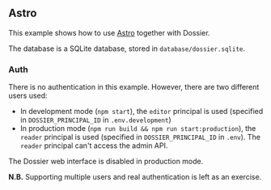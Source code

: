 ## Astro

This example shows how to use [Astro](https://astro.build/) together with Dossier.

The database is a SQLite database, stored in `database/dossier.sqlite`.

### Auth

There is no authentication in this example. However, there are two different users used:

- In development mode (`npm start`), the `editor` principal is used (specified in `DOSSIER_PRINCIPAL_ID` in `.env.development`)
- In production mode (`npm run build && npm run start:production`), the `reader` principal is used (specified in `DOSSIER_PRINCIPAL_ID` in `.env`). The `reader` principal can't access the admin API.

The Dossier web interface is disabled in production mode.

**N.B.** Supporting multiple users and real authentication is left as an exercise.
